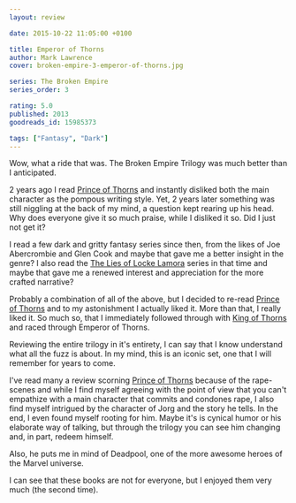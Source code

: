 ```yaml
---
layout: review

date: 2015-10-22 11:05:00 +0100

title: Emperor of Thorns
author: Mark Lawrence
cover: broken-empire-3-emperor-of-thorns.jpg

series: The Broken Empire
series_order: 3

rating: 5.0
published: 2013
goodreads_id: 15985373

tags: ["Fantasy", "Dark"]
---
```


Wow, what a ride that was. The Broken Empire Trilogy was much better than I anticipated.

<!--more-->

2 years ago I read [Prince of Thorns]() and instantly disliked both the main character as the pompous writing style. Yet, 2 years later something was still niggling at the back of my mind, a question kept rearing up his head. Why does everyone give it so much praise, while I disliked it so. Did I just not get it?

I read a few dark and gritty fantasy series since then, from the likes of Joe Abercrombie and Glen Cook and maybe that gave me a better insight in the genre? I also read the [The Lies of Locke Lamora]() series in that time and maybe that gave me a renewed interest and appreciation for the more crafted narrative?

Probably a combination of all of the above, but I decided to re-read [Prince of Thorns]() and to my astonishment I actually liked it. More than that, I really liked it. So much so, that I immediately followed through with [King of Thorns]() and raced through Emperor of Thorns.

Reviewing the entire trilogy in it's entirety, I can say that I know understand what all the fuzz is about. In my mind, this is an iconic set, one that I will remember for years to come.

I've read many a review scorning [Prince of Thorns]() because of the rape-scenes and while I find myself agreeing with the point of view that you can't empathize with a main character that commits and condones rape, I also find myself intrigued by the character of Jorg and the story he tells. In the end, I even found myself rooting for him. Maybe it's is cynical humor or his elaborate way of talking, but through the trilogy you can see him changing and, in part, redeem himself.

Also, he puts me in mind of Deadpool, one of the more awesome heroes of the Marvel universe.

I can see that these books are not for everyone, but I enjoyed them very much (the second time).
